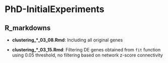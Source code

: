# PhD-InitialExperiments

## R_markdowns

* **clustering_*_03_08.Rmd**: Including all original genes

* **clustering_*_03_15.Rmd**: Filtering DE genes obtained from `fit` function using 0.05 threshold, no filtering based on network z-score connectivity
 
